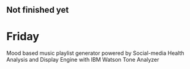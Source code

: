## Not finished yet


# Friday
Mood based music playlist generator powered by Social-media Health Analysis and Display Engine with IBM Watson Tone Analyzer
